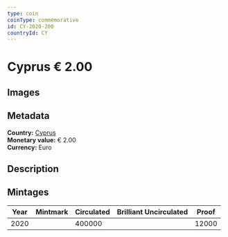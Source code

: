 ```yaml
---
type: coin
coinType: commemorative
id: CY-2020-200
countryId: CY
---
```


# Cyprus € 2.00

## Images


## Metadata

**Country:** [Cyprus](../../Countries/Cyprus/index.md)\
**Monetary value:** € 2.00\
**Currency:** Euro

## Description


## Mintages

| Year | Mintmark | Circulated | Brilliant Uncirculated | Proof |
| ---- | -------- | ---------- | ---------------------- | ----- |
| 2020 |  | 400000|  | 12000 |
